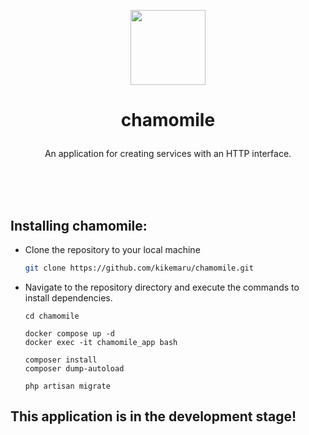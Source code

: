 <p align="center"><img src="https://i.ibb.co/TqcPXZL/White-Chamomile-Transparent-PNG.png" width="120"></p>

# <p align="center">chamomile</p>
<p align="center">An application for creating services with an HTTP interface.</p><br><br><br>

## Installing chamomile:
- Clone the repository to your local machine

  ```bash
  git clone https://github.com/kikemaru/chamomile.git
  ```
- Navigate to the repository directory and execute the commands to install dependencies.

   ```
  cd chamomile
   ```
   ```
  docker compose up -d
  docker exec -it chamomile_app bash
   ```
   ```
  composer install
  composer dump-autoload
   ```
   ```
  php artisan migrate
  ```

## This application is in the development stage!
